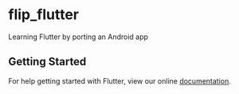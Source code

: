 # flip_flutter

Learning Flutter by porting an Android app

## Getting Started

For help getting started with Flutter, view our online
[documentation](http://flutter.io/).
